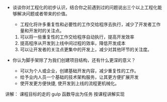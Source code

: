 * 谈谈你对工程化的初步认识，结合你之前遇到过的问题说出三个以上工程化能够解决问题或者带来的价值。

  * 工程化将许多重复性和必要性的工作交给程序去执行，减少了开发者工作量和开发时的关注点。
   1. 可以将一些重复性的工作交给程序自动执行，提高开发效率
   2. 提高程序从开发到上线中间过程的效率，降低开发成本
   3. 可以让开发者的关注点更集中的开发上，减少对其他环节的关注度。

* 你认为脚手架除了为我们创建项目结构，还有什么更深的意义？
  *  可以为个人或企业，创建基础开发内容，减少重复性的工作。
  *  给予业内人员一个基础的技术架构服务，让其更方便扩展开发
  *  使开发更方便快捷, 使开发到上线的流程更机械化。





讲解： 课程目标的走的
gulp 函数导出为任务
按课程讲解实现
